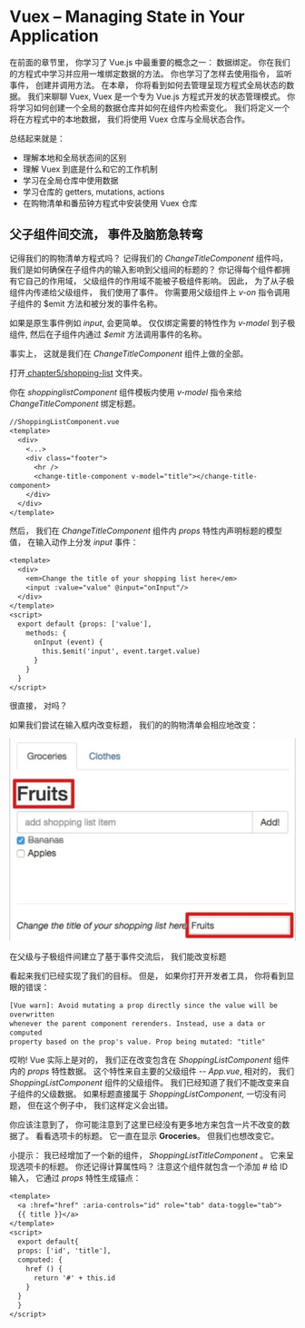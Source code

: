# Vuex – Managing State in Your Application

在前面的章节里， 你学习了 Vue.js 中最重要的概念之一： 数据绑定。 你在我们的方程式中学习并应用一堆绑定数据的方法。 你也学习了怎样去使用指令， 监听事件， 创建并调用方法。 在本章， 你将看到如何去管理呈现方程式全局状态的数据。 我们来聊聊 Vuex, Vuex 是一个专为 Vue.js 方程式开发的状态管理模式。 你将学习如何创建一个全局的数据仓库并如何在组件内检索变化。 我们将定义一个将在方程式中的本地数据， 我们将使用 Vuex 仓库与全局状态合作。

总结起来就是：
* 理解本地和全局状态间的区别
* 理解 Vuex 到底是什么和它的工作机制
* 学习在全局仓库中使用数据
* 学习仓库的 getters, mutations, actions
* 在购物清单和番茄钟方程式中安装使用 Vuex 仓库

## 父子组件间交流， 事件及脑筋急转弯

记得我们的购物清单方程式吗？ 记得我们的 *ChangeTitleComponent* 组件吗， 我们是如何确保在子组件内的输入影响到父组间的标题的？ 你记得每个组件都拥有它自己的作用域， 父级组件的作用域不能被子极组件影响。 因此， 为了从子极组件内传递给父级组件， 我们使用了事件。 你需要用父级组件上 *v-on* 指令调用子组件的 $emit 方法和被分发的事件名称。

如果是原生事件例如 *input*, 会更简单。 仅仅绑定需要的特性作为 *v-model* 到子极组件, 然后在子组件内通过 *$emit* 方法调用事件的名称。

事实上， 这就是我们在 *ChangeTitleComponent* 组件上做的全部。

打开[ chapter5/shopping-list](https://github.com/PacktPublishing/Learning-Vuejs-2/tree/master/chapter5/shopping-list) 文件夹。

你在 *shoppinglistComponent* 组件模板内使用 *v-model* 指令来给 *ChangeTitleComponent* 绑定标题。

```
//ShoppingListComponent.vue
<template>
  <div>
    <...>
    <div class="footer">
      <hr />
      <change-title-component v-model="title"></change-title-component>
    </div>
  </div>
</template>
```

然后， 我们在 *ChangeTitleComponent* 组件内 *props* 特性内声明标题的模型值， 在输入动作上分发 *input* 事件：

```
<template>
  <div>
    <em>Change the title of your shopping list here</em>
    <input :value="value" @input="onInput"/>
  </div>
</template>
<script>
  export default {props: ['value'],
    methods: {
      onInput (event) {
        this.$emit('input', event.target.value)
      }
    }
  }
</script>
```

很直接， 对吗？

如果我们尝试在输入框内改变标题， 我们的的购物清单会相应地改变：

![](imgs/5-1.png)

在父级与子极组件间建立了基于事件交流后， 我们能改变标题

看起来我们已经实现了我们的目标。 但是， 如果你打开开发者工具， 你将看到显眼的错误：

```
[Vue warn]: Avoid mutating a prop directly since the value will be overwritten
whenever the parent component rerenders. Instead, use a data or computed
property based on the prop's value. Prop being mutated: "title"
```

哎哟! Vue 实际上是对的， 我们正在改变包含在 *ShoppingListComponent* 组件内的 *props* 特性数据。 这个特性来自主要的父级组件 -- *App.vue*, 相对的， 我们 *ShoppingListComponent* 组件的父级组件。 我们已经知道了我们不能改变来自子组件的父级数据。 如果标题直接属于 *ShoppingListComponent*, 一切没有问题， 但在这个例子中， 我们这样定义会出错。

你应该注意到了， 你可能注意到了这里已经没有更多地方来包含一片不改变的数据了。 看看选项卡的标题。 它一直在显示 **Groceries**。 但我们也想改变它。

小提示： 我已经增加了一个新的组件， *ShoppingListTitleComponent* 。 它来呈现选项卡的标题。 你还记得计算属性吗？ 注意这个组件就包含一个添加 *#* 给 ID 输入， 它通过 *props* 特性生成锚点：

```
<template>
  <a :href="href" :aria-controls="id" role="tab" data-toggle="tab">
  {{ title }}</a>
</template>
<script>
  export default{
  props: ['id', 'title'],
  computed: {
    href () {
      return '#' + this.id
    }
  }
  }
</script>
```

